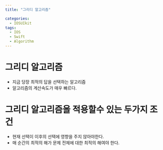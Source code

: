 ```yaml
---
title: "그리디 알고리즘"

categories:
  - IOSUIkit
tags:
  - IOS
  - Swift
  - Algorithm
---
```


# 그리디 알고리즘
- 지금 당장 최적의 답을 선택하는 알고리즘
- 알고리즘의 계산속도가 매우 빠르다.

# 그리디 알고리즘을 적용할수 있는 두가지 조건
- 현재 선택이 이후의 선택에 영향을 주지 않아야한다.  
- 매 순간의 최적의 해가 문제 전체에 대한 최적의 해여야 한다. 
